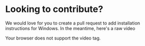 # Looking to contribute?

We would love for you to create a pull request to add installation instructions for Windows. In the meantime, here's a raw video

 Your browser does not support the video tag.


